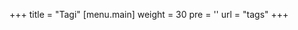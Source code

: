 +++
title = "Tagi"
[menu.main]
  weight = 30
  pre = '<i class="fas fa-fw fa-tags"></i>'
  url = "tags"
+++
